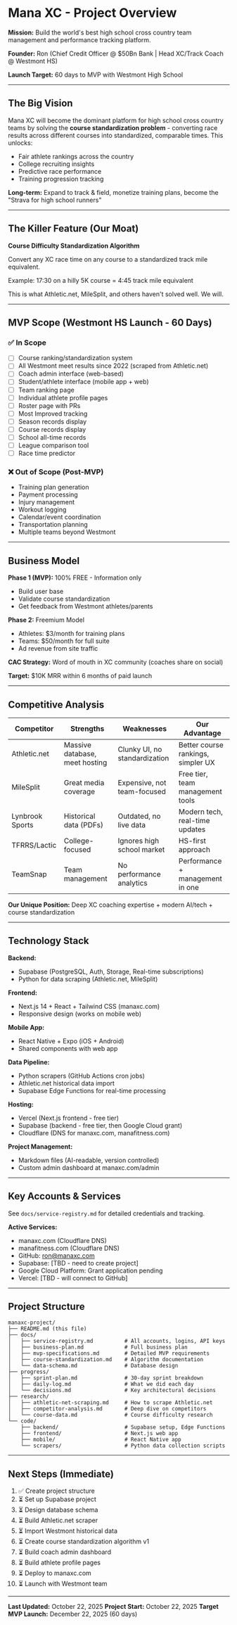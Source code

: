 # Mana XC - Project Overview

**Mission:** Build the world's best high school cross country team management and performance tracking platform.

**Founder:** Ron (Chief Credit Officer @ $50Bn Bank | Head XC/Track Coach @ Westmont HS)

**Launch Target:** 60 days to MVP with Westmont High School

---

## The Big Vision

Mana XC will become the dominant platform for high school cross country teams by solving the **course standardization problem** - converting race results across different courses into standardized, comparable times. This unlocks:

- Fair athlete rankings across the country
- College recruiting insights
- Predictive race performance
- Training progression tracking

**Long-term:** Expand to track & field, monetize training plans, become the "Strava for high school runners"

---

## The Killer Feature (Our Moat)

**Course Difficulty Standardization Algorithm**

Convert any XC race time on any course to a standardized track mile equivalent.

Example: 17:30 on a hilly 5K course = 4:45 track mile equivalent

This is what Athletic.net, MileSplit, and others haven't solved well. We will.

---

## MVP Scope (Westmont HS Launch - 60 Days)

### ✅ In Scope
- [ ] Course ranking/standardization system
- [ ] All Westmont meet results since 2022 (scraped from Athletic.net)
- [ ] Coach admin interface (web-based)
- [ ] Student/athlete interface (mobile app + web)
- [ ] Team ranking page
- [ ] Individual athlete profile pages
- [ ] Roster page with PRs
- [ ] Most Improved tracking
- [ ] Season records display
- [ ] Course records display
- [ ] School all-time records
- [ ] League comparison tool
- [ ] Race time predictor

### ❌ Out of Scope (Post-MVP)
- Training plan generation
- Payment processing
- Injury management
- Workout logging
- Calendar/event coordination
- Transportation planning
- Multiple teams beyond Westmont

---

## Business Model

**Phase 1 (MVP):** 100% FREE - Information only
- Build user base
- Validate course standardization
- Get feedback from Westmont athletes/parents

**Phase 2:** Freemium Model
- Athletes: $3/month for training plans
- Teams: $50/month for full suite
- Ad revenue from site traffic

**CAC Strategy:** Word of mouth in XC community (coaches share on social)

**Target:** $10K MRR within 6 months of paid launch

---

## Competitive Analysis

| Competitor | Strengths | Weaknesses | Our Advantage |
|------------|-----------|------------|---------------|
| Athletic.net | Massive database, meet hosting | Clunky UI, no standardization | Better course rankings, simpler UX |
| MileSplit | Great media coverage | Expensive, not team-focused | Free tier, team management tools |
| Lynbrook Sports | Historical data (PDFs) | Outdated, no live data | Modern tech, real-time updates |
| TFRRS/Lactic | College-focused | Ignores high school market | HS-first approach |
| TeamSnap | Team management | No performance analytics | Performance + management in one |

**Our Unique Position:** Deep XC coaching expertise + modern AI/tech + course standardization

---

## Technology Stack

**Backend:**
- Supabase (PostgreSQL, Auth, Storage, Real-time subscriptions)
- Python for data scraping (Athletic.net, MileSplit)

**Frontend:**
- Next.js 14 + React + Tailwind CSS (manaxc.com)
- Responsive design (works on mobile web)

**Mobile App:**
- React Native + Expo (iOS + Android)
- Shared components with web app

**Data Pipeline:**
- Python scrapers (GitHub Actions cron jobs)
- Athletic.net historical data import
- Supabase Edge Functions for real-time processing

**Hosting:**
- Vercel (Next.js frontend - free tier)
- Supabase (backend - free tier, then Google Cloud grant)
- Cloudflare (DNS for manaxc.com, manafitness.com)

**Project Management:**
- Markdown files (AI-readable, version controlled)
- Custom admin dashboard at manaxc.com/admin

---

## Key Accounts & Services

See `docs/service-registry.md` for detailed credentials and tracking.

**Active Services:**
- manaxc.com (Cloudflare DNS)
- manafitness.com (Cloudflare DNS)
- GitHub: ron@manaxc.com
- Supabase: [TBD - need to create project]
- Google Cloud Platform: Grant application pending
- Vercel: [TBD - will connect to GitHub]

---

## Project Structure

```
manaxc-project/
├── README.md (this file)
├── docs/
│   ├── service-registry.md          # All accounts, logins, API keys
│   ├── business-plan.md             # Full business plan
│   ├── mvp-specifications.md        # Detailed MVP requirements
│   ├── course-standardization.md    # Algorithm documentation
│   └── data-schema.md               # Database design
├── progress/
│   ├── sprint-plan.md               # 30-day sprint breakdown
│   ├── daily-log.md                 # What we did each day
│   └── decisions.md                 # Key architectural decisions
├── research/
│   ├── athletic-net-scraping.md     # How to scrape Athletic.net
│   ├── competitor-analysis.md       # Deep dive on competitors
│   └── course-data.md               # Course difficulty research
└── code/
    ├── backend/                     # Supabase setup, Edge Functions
    ├── frontend/                    # Next.js web app
    ├── mobile/                      # React Native app
    └── scrapers/                    # Python data collection scripts
```

---

## Next Steps (Immediate)

1. ✅ Create project structure
2. ⏳ Set up Supabase project
3. ⏳ Design database schema
4. ⏳ Build Athletic.net scraper
5. ⏳ Import Westmont historical data
6. ⏳ Create course standardization algorithm v1
7. ⏳ Build coach admin dashboard
8. ⏳ Build athlete profile pages
9. ⏳ Deploy to manaxc.com
10. ⏳ Launch with Westmont team

---

**Last Updated:** October 22, 2025
**Project Start:** October 22, 2025
**Target MVP Launch:** December 22, 2025 (60 days)
